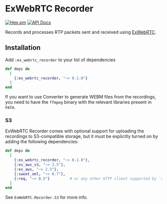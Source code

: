 # ExWebRTC Recorder

[![Hex.pm](https://img.shields.io/hexpm/v/ex_webrtc_recorder.svg)](https://hex.pm/packages/ex_webrtc_recorder)
[![API Docs](https://img.shields.io/badge/api-docs-yellow.svg?style=flat)](https://hexdocs.pm/ex_webrtc_recorder)

Records and processes RTP packets sent and received using [ExWebRTC](https://github.com/elixir-webrtc/ex_webrtc).

## Installation

Add `:ex_webrtc_recorder` to your list of dependencies

```elixir
def deps do
  [
    {:ex_webrtc_recorder, "~> 0.1.0"}
  ]
end
```

If you want to use Converter to generate WEBM files from the recordings,
you need to have the `ffmpeg` binary with the relevant libraries present in `PATH`.

### S3

ExWebRTC Recorder comes with optional support for uploading the recordings to S3-compatible storage,
but it must be explicitly turned on by adding the following dependencies:

```elixir
def deps do
  [
    {:ex_webrtc_recorder, "~> 0.1.0"},
    {:ex_aws_s3, "~> 2.5"},
    {:ex_aws, "~> 2.5"},
    {:sweet_xml, "~> 0.7"},
    {:req, "~> 0.5"}         # or any other HTTP client supported by `ex_aws`
  ]
end
```

See `ExWebRTC.Recorder.S3` for more info.
